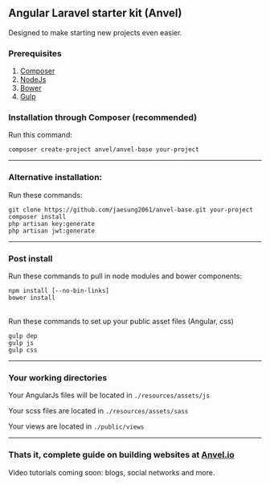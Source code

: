 ## Angular Laravel starter kit (Anvel)

Designed to make starting new projects even easier.

### Prerequisites

1. <a href="//getcomposer.org">Composer</a>
2. <a href="//nodejs.org">NodeJs</a>
3. <a href="//www.npmjs.com/package/bower">Bower</a>
4. <a href="//www.npmjs.com/package/bower">Gulp</a>

### Installation through Composer (recommended)

Run this command:

```
composer create-project anvel/anvel-base your-project
```

<hr/>

### Alternative installation:

Run these commands:

```
git clone https://github.com/jaesung2061/anvel-base.git your-project
composer install
php artisan key:generate
php artisan jwt:generate
```

<hr/>

### Post install

Run these commands to pull in node modules and bower components:

```
npm install [--no-bin-links]
bower install
```

<br/>
Run these commands to set up your public asset files (Angular, css)

```
gulp dep
gulp js
gulp css
```

<hr/>

### Your working directories

Your AngularJs files will be located in `./resources/assets/js`

Your scss files are located in `./resources/assets/sass`

Your views are located in `./public/views`

<hr/>

### Thats it, complete guide on building websites at [Anvel.io](http://anvel.io)

Video tutorials coming soon: blogs, social networks and more.